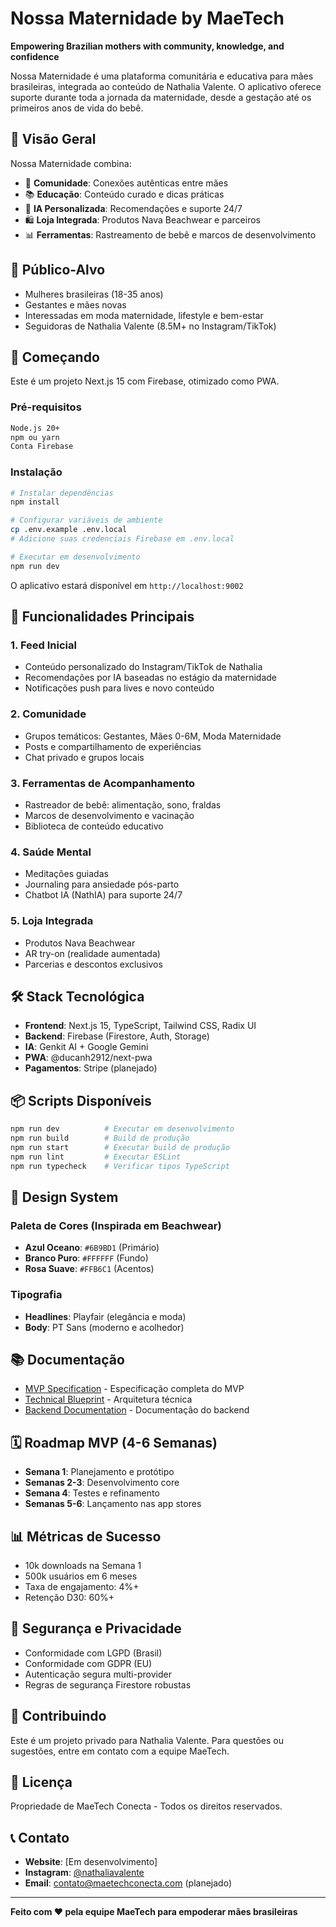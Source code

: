 # Nossa Maternidade by MaeTech

**Empowering Brazilian mothers with community, knowledge, and confidence**

Nossa Maternidade é uma plataforma comunitária e educativa para mães brasileiras, integrada ao conteúdo de Nathalia Valente. O aplicativo oferece suporte durante toda a jornada da maternidade, desde a gestação até os primeiros anos de vida do bebê.

## 🌟 Visão Geral

Nossa Maternidade combina:
- 👥 **Comunidade**: Conexões autênticas entre mães
- 📚 **Educação**: Conteúdo curado e dicas práticas
- 🤖 **IA Personalizada**: Recomendações e suporte 24/7
- 🛍️ **Loja Integrada**: Produtos Nava Beachwear e parceiros
- 📊 **Ferramentas**: Rastreamento de bebê e marcos de desenvolvimento

## 🎯 Público-Alvo

- Mulheres brasileiras (18-35 anos)
- Gestantes e mães novas
- Interessadas em moda maternidade, lifestyle e bem-estar
- Seguidoras de Nathalia Valente (8.5M+ no Instagram/TikTok)

## 🚀 Começando

Este é um projeto Next.js 15 com Firebase, otimizado como PWA.

### Pré-requisitos

```bash
Node.js 20+
npm ou yarn
Conta Firebase
```

### Instalação

```bash
# Instalar dependências
npm install

# Configurar variáveis de ambiente
cp .env.example .env.local
# Adicione suas credenciais Firebase em .env.local

# Executar em desenvolvimento
npm run dev
```

O aplicativo estará disponível em `http://localhost:9002`

## 📱 Funcionalidades Principais

### 1. Feed Inicial
- Conteúdo personalizado do Instagram/TikTok de Nathalia
- Recomendações por IA baseadas no estágio da maternidade
- Notificações push para lives e novo conteúdo

### 2. Comunidade
- Grupos temáticos: Gestantes, Mães 0-6M, Moda Maternidade
- Posts e compartilhamento de experiências
- Chat privado e grupos locais

### 3. Ferramentas de Acompanhamento
- Rastreador de bebê: alimentação, sono, fraldas
- Marcos de desenvolvimento e vacinação
- Biblioteca de conteúdo educativo

### 4. Saúde Mental
- Meditações guiadas
- Journaling para ansiedade pós-parto
- Chatbot IA (NathIA) para suporte 24/7

### 5. Loja Integrada
- Produtos Nava Beachwear
- AR try-on (realidade aumentada)
- Parcerias e descontos exclusivos

## 🛠️ Stack Tecnológica

- **Frontend**: Next.js 15, TypeScript, Tailwind CSS, Radix UI
- **Backend**: Firebase (Firestore, Auth, Storage)
- **IA**: Genkit AI + Google Gemini
- **PWA**: @ducanh2912/next-pwa
- **Pagamentos**: Stripe (planejado)

## 📦 Scripts Disponíveis

```bash
npm run dev          # Executar em desenvolvimento
npm run build        # Build de produção
npm run start        # Executar build de produção
npm run lint         # Executar ESLint
npm run typecheck    # Verificar tipos TypeScript
```

## 🎨 Design System

### Paleta de Cores (Inspirada em Beachwear)
- **Azul Oceano**: `#6B9BD1` (Primário)
- **Branco Puro**: `#FFFFFF` (Fundo)
- **Rosa Suave**: `#FFB6C1` (Acentos)

### Tipografia
- **Headlines**: Playfair (elegância e moda)
- **Body**: PT Sans (moderno e acolhedor)

## 📚 Documentação

- [MVP Specification](./docs/NOSSA_MATERNIDADE_MVP.md) - Especificação completa do MVP
- [Technical Blueprint](./docs/blueprint.md) - Arquitetura técnica
- [Backend Documentation](./docs/backend.json) - Documentação do backend

## 🗓️ Roadmap MVP (4-6 Semanas)

- **Semana 1**: Planejamento e protótipo
- **Semanas 2-3**: Desenvolvimento core
- **Semana 4**: Testes e refinamento
- **Semanas 5-6**: Lançamento nas app stores

## 📊 Métricas de Sucesso

- 10k downloads na Semana 1
- 500k usuários em 6 meses
- Taxa de engajamento: 4%+
- Retenção D30: 60%+

## 🔐 Segurança e Privacidade

- Conformidade com LGPD (Brasil)
- Conformidade com GDPR (EU)
- Autenticação segura multi-provider
- Regras de segurança Firestore robustas

## 🤝 Contribuindo

Este é um projeto privado para Nathalia Valente. Para questões ou sugestões, entre em contato com a equipe MaeTech.

## 📄 Licença

Propriedade de MaeTech Conecta - Todos os direitos reservados.

## 📞 Contato

- **Website**: [Em desenvolvimento]
- **Instagram**: [@nathaliavalente](https://instagram.com/nathaliavalente)
- **Email**: contato@maetechconecta.com (planejado)

---

**Feito com ❤️ pela equipe MaeTech para empoderar mães brasileiras**
